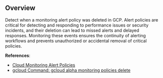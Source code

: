 ## Overview

Detect when a monitoring alert policy was deleted in GCP. Alert policies are critical for detecting and responding to performance issues or security incidents, and their deletion can lead to missed alerts and delayed responses. Monitoring these events ensures the continuity of alerting workflows and prevents unauthorized or accidental removal of critical policies.

**References**:
- [Cloud Monitoring Alert Policies](https://cloud.google.com/monitoring/alerts)
- [gcloud Command: gcloud alpha monitoring policies delete](https://cloud.google.com/sdk/gcloud/reference/alpha/monitoring/policies/delete)
